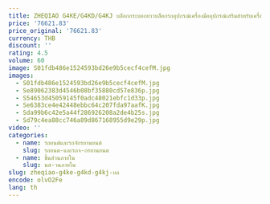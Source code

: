 ```yaml
---
title: ZHEQIAO G4KE/G4KD/G4KJ บล็อกกระบอกยาวบล็อกรถอุปกรณ์เครื่องมืออุปกรณ์เสริมสําหรับเครื่องยนต์ Hyundai Sonata Santa Fecustom
price: '76621.83'
price_original: '76621.83'
currency: THB
discount: ''
rating: 4.5
volume: 60
image: S01fdb486e1524593bd26e9b5cecf4cefM.jpg
images:
  - S01fdb486e1524593bd26e9b5cecf4cefM.jpg
  - Se89062383d4546b08bf35880cd57e836p.jpg
  - S54653d45059145f0adc48021ebfc1d33p.jpg
  - Se6383ce4e42448ebbc64c207fda97aafK.jpg
  - Sda99b6c42e5a44f286926208a2de4b25s.jpg
  - Sd79c4ea88cc746a89d867168955d9e29p.jpg
video: ''
categories:
  - name: รถยนต์และรถจักรยานยนต์
    slug: รถยนต-และรถจ-กรยานยนต
  - name: ชิ้นส่วนภายใน
    slug: นส-วนภายใน
slug: zheqiao-g4ke-g4kd-g4kj-บล
encode: olvO2Fe
lang: th
---
```

  
